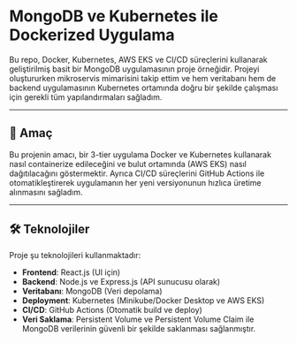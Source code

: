 # MongoDB ve Kubernetes ile Dockerized Uygulama

Bu repo, Docker, Kubernetes, AWS EKS ve CI/CD süreçlerini kullanarak geliştirilmiş basit bir MongoDB uygulamasının proje örneğidir. Projeyi oluştururken mikroservis mimarisini takip ettim ve hem veritabanı hem de backend uygulamasının Kubernetes ortamında doğru bir şekilde çalışması için gerekli tüm yapılandırmaları sağladım.

---

## 🎯 Amaç

Bu projenin amacı, bir 3-tier uygulama Docker ve Kubernetes kullanarak  nasıl containerize edileceğini ve bulut ortamında (AWS EKS) nasıl dağıtılacağını göstermektir. Ayrıca CI/CD süreçlerini GitHub Actions ile otomatikleştirerek uygulamanın her yeni versiyonunun hızlıca üretime alınmasını sağladım.

---

## 🛠️ Teknolojiler

Proje şu teknolojileri kullanmaktadır:

- **Frontend**: React.js (UI için)
- **Backend**: Node.js ve Express.js (API sunucusu olarak)
- **Veritabanı**: MongoDB (Veri depolama)
- **Deployment**: Kubernetes (Minikube/Docker Desktop ve AWS EKS)
- **CI/CD**: GitHub Actions (Otomatik build ve deploy)
- **Veri Saklama**: Persistent Volume ve Persistent Volume Claim ile MongoDB verilerinin güvenli bir şekilde saklanması sağlanmıştır.


